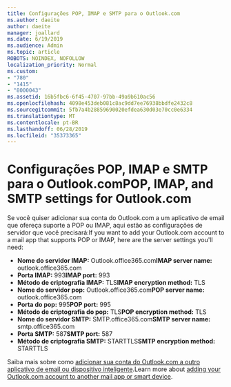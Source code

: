 ```yaml
---
title: Configurações POP, IMAP e SMTP para o Outlook.com
ms.author: daeite
author: daeite
manager: joallard
ms.date: 6/19/2019
ms.audience: Admin
ms.topic: article
ROBOTS: NOINDEX, NOFOLLOW
localization_priority: Normal
ms.custom:
- "780"
- "1415"
- "8000043"
ms.assetid: 16b5fbc6-6f45-4707-97bb-49a9b610ac56
ms.openlocfilehash: 4098e453deb081c8ac9dd7ee76938bbdfe2432c8
ms.sourcegitcommit: 5fb7a4b28859690020efdea630d03e70cc0e6334
ms.translationtype: MT
ms.contentlocale: pt-BR
ms.lasthandoff: 06/28/2019
ms.locfileid: "35373365"
---
```

# <a name="pop-imap-and-smtp-settings-for-outlookcom"></a><span data-ttu-id="2ef31-102">Configurações POP, IMAP e SMTP para o Outlook.com</span><span class="sxs-lookup"><span data-stu-id="2ef31-102">POP, IMAP, and SMTP settings for Outlook.com</span></span>

<span data-ttu-id="2ef31-103">Se você quiser adicionar sua conta do Outlook.com a um aplicativo de email que ofereça suporte a POP ou IMAP, aqui estão as configurações de servidor que você precisará:</span><span class="sxs-lookup"><span data-stu-id="2ef31-103">If you want to add your Outlook.com account to a mail app that supports POP or IMAP, here are the server settings you'll need:</span></span>
  
- <span data-ttu-id="2ef31-104">**Nome do servidor IMAP:** Outlook.office365.com</span><span class="sxs-lookup"><span data-stu-id="2ef31-104">**IMAP server name:** outlook.office365.com</span></span>
- <span data-ttu-id="2ef31-105">**Porta IMAP:** 993</span><span class="sxs-lookup"><span data-stu-id="2ef31-105">**IMAP port:** 993</span></span>
- <span data-ttu-id="2ef31-106">**Método de criptografia IMAP:** TLS</span><span class="sxs-lookup"><span data-stu-id="2ef31-106">**IMAP encryption method:** TLS</span></span>
- <span data-ttu-id="2ef31-107">**Nome do servidor pop:** Outlook.office365.com</span><span class="sxs-lookup"><span data-stu-id="2ef31-107">**POP server name:** outlook.office365.com</span></span>  
- <span data-ttu-id="2ef31-108">**Porta do pop:** 995</span><span class="sxs-lookup"><span data-stu-id="2ef31-108">**POP port:** 995</span></span>  
- <span data-ttu-id="2ef31-109">**Método de criptografia do pop:** TLS</span><span class="sxs-lookup"><span data-stu-id="2ef31-109">**POP encryption method:** TLS</span></span>  
- <span data-ttu-id="2ef31-110">**Nome do servidor SMTP:** SMTP.office365.com</span><span class="sxs-lookup"><span data-stu-id="2ef31-110">**SMTP server name:** smtp.office365.com</span></span>
- <span data-ttu-id="2ef31-111">**Porta SMTP:** 587</span><span class="sxs-lookup"><span data-stu-id="2ef31-111">**SMTP port:** 587</span></span>
- <span data-ttu-id="2ef31-112">**Método de criptografia SMTP:** STARTTLS</span><span class="sxs-lookup"><span data-stu-id="2ef31-112">**SMTP encryption method:** STARTTLS</span></span>

<span data-ttu-id="2ef31-113">Saiba mais sobre como [adicionar sua conta do Outlook.com a outro aplicativo de email ou dispositivo inteligente](https://support.office.com/article/73f3b178-0009-41ae-aab1-87b80fa94970).</span><span class="sxs-lookup"><span data-stu-id="2ef31-113">Learn more about [adding your Outlook.com account to another mail app or smart device](https://support.office.com/article/73f3b178-0009-41ae-aab1-87b80fa94970).</span></span>